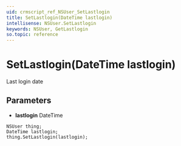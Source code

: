 ```yaml
---
uid: crmscript_ref_NSUser_SetLastlogin
title: SetLastlogin(DateTime lastlogin)
intellisense: NSUser.SetLastlogin
keywords: NSUser, GetLastlogin
so.topic: reference
---
```


# SetLastlogin(DateTime lastlogin)

Last login date

## Parameters

* **lastlogin** DateTime

```crmscript
NSUser thing;
DateTime lastlogin;
thing.SetLastlogin(lastlogin);
```

